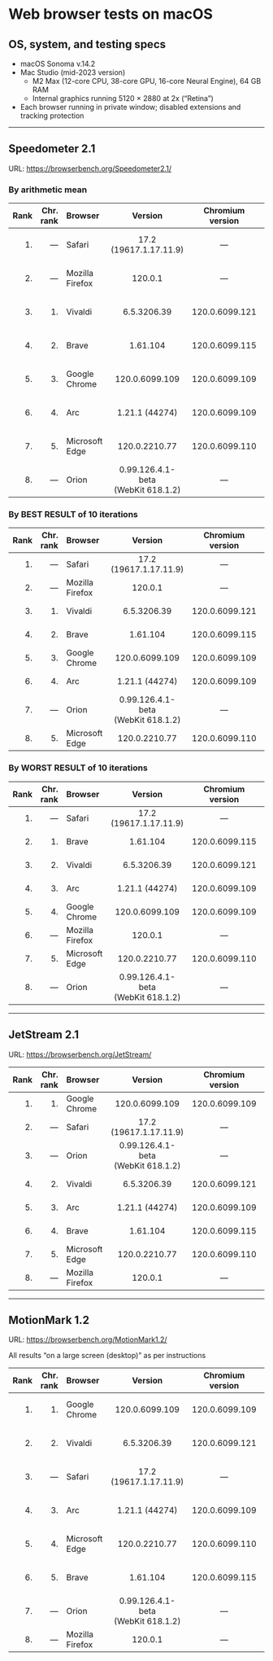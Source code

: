 # Web browser tests on macOS

## OS, system, and testing specs

- macOS Sonoma v.14.2
- Mac Studio (mid-2023 version)
  - M2 Max (12-core CPU, 38-core GPU, 16-core Neural Engine), 64 GB RAM
  - Internal graphics running 5120 × 2880 at 2x (“Retina”)
- Each browser running in private window; disabled extensions and tracking protection

----

## Speedometer 2.1

URL: https://browserbench.org/Speedometer2.1/

### By arithmetic mean

| Rank | Chr.<br>rank | Browser | Version | Chromium<br>version | Score | Date |
|--:|--:|:--|:-:|:-:|:-:|--:|
| 1. | &mdash; | Safari | 17.2<br>(19617.1.17.11.9) | &mdash; | 490 ± 25 (5.0%) | 2023-12-12 |
| 2. | &mdash; | Mozilla Firefox | 120.0.1 | &mdash; | 436 ± 26 (6.0%) | 2023-12-12 |
| 3. | 1. | Vivaldi | 6.5.3206.39 | 120.0.6099.121 | 435 ± 22 (5.2%) | 2023-12-14 |
| 4. | 2. | Brave | 1.61.104 | 120.0.6099.115 | 410 ± 18 (4.5%) | 2023-12-13 |
| 5. | 3. | Google Chrome | 120.0.6099.109 | 120.0.6099.109 | 403 ± 16 (4.0%) | 2023-12-13 |
| 6. | 4. | Arc | 1.21.1 (44274) | 120.0.6099.109 | 397 ± 15 (3.8%) | 2023-12-15 |
| 7. | 5. | Microsoft Edge | 120.0.2210.77 | 120.0.6099.110 | 390 ± 16 (4.1%) | 2023-12-15 |
| 8. | &mdash; | Orion | 0.99.126.4.1-beta<br>(WebKit 618.1.2) | &mdash; | 309 ± 31 (10%) | 2023-12-14 |

### By BEST RESULT of 10 iterations

| Rank | Chr.<br>rank | Browser | Version | Chromium<br>version | Runs/<br>min. | Date |
|--:|--:|:--|:-:|:-:|:-:|--:|
| 1. | &mdash; | Safari | 17.2<br>(19617.1.17.11.9) | &mdash; | 515.7 | 2023-12-12 |
| 2. | &mdash; | Mozilla Firefox | 120.0.1 | &mdash; | 457.8 | 2023-12-12 |
| 3. | 1. | Vivaldi | 6.5.3206.39 | 120.0.6099.121 | 455.0 | 2023-12-14 |
| 4. | 2. | Brave | 1.61.104 | 120.0.6099.115 | 447.7 | 2023-12-13 |
| 5. | 3. | Google Chrome | 120.0.6099.109 | 120.0.6099.109 | 415.7 | 2023-12-13 |
| 6. | 4. | Arc | 1.21.1 (44274) | 120.0.6099.109 | 412.7 | 2023-12-15 |
| 7. | &mdash; | Orion | 0.99.126.4.1-beta<br>(WebKit 618.1.2) | &mdash; | 403.5 | 2023-12-14 |
| 8. | 5. | Microsoft Edge | 120.0.2210.77 | 120.0.6099.110 | 400.0 | 2023-12-15 |

### By WORST RESULT of 10 iterations

| Rank | Chr.<br>rank | Browser | Version | Chromium<br>version | Runs/<br>min. | Date |
|--:|--:|:--|:-:|:-:|:-:|--:|
| 1. | &mdash; | Safari | 17.2<br>(19617.1.17.11.9) | &mdash; | 394.5 | 2023-12-12 |
| 2. | 1. | Brave | 1.61.104 | 120.0.6099.115 | 361.0 | 2023-12-13 |
| 3. | 2. | Vivaldi | 6.5.3206.39 | 120.0.6099.121 | 347.7 | 2023-12-14 |
| 4. | 3. | Arc | 1.21.1 (44274) | 120.0.6099.109 | 343.8 | 2023-12-15 |
| 5. | 4. | Google Chrome | 120.0.6099.109 | 120.0.6099.109 | 341.7 | 2023-12-13 |
| 6. | &mdash; | Mozilla Firefox | 120.0.1 | &mdash; | 334.4 | 2023-12-12 |
| 7. | 5. | Microsoft Edge | 120.0.2210.77 | 120.0.6099.110 | 326.4 | 2023-12-15 |
| 8. | &mdash; | Orion | 0.99.126.4.1-beta<br>(WebKit 618.1.2) | &mdash; | 245.8 | 2023-12-14 |

----

## JetStream 2.1

URL: https://browserbench.org/JetStream/

| Rank | Chr.<br>rank | Browser | Version | Chromium<br>version | Score | Date |
|--:|--:|:--|:-:|:-:|:-:|--:|
| 1. | 1. | Google Chrome | 120.0.6099.109 | 120.0.6099.109 | 361.499 | 2023-12-13 |
| 2. | &mdash; | Safari | 17.2<br>(19617.1.17.11.9) | &mdash; | 357.901 | 2023-12-12 |
| 3. | &mdash; | Orion | 0.99.126.4.1-beta<br>(WebKit 618.1.2) | &mdash; | 356.565 | 2023-12-14 |
| 4. | 2. | Vivaldi | 6.5.3206.39 | 120.0.6099.121 | 355.110 | 2023-12-14 |
| 5. | 3. | Arc | 1.21.1 (44274) | 120.0.6099.109 | 354.602 | 2023-12-15 |
| 6. | 4. | Brave | 1.61.104 | 120.0.6099.115 | 341.232 | 2023-12-13 |
| 7. | 5. | Microsoft Edge | 120.0.2210.77 | 120.0.6099.110 | 334.443 | 2023-12-15 |
| 8. | &mdash; | Mozilla Firefox | 120.0.1 | &mdash; | 236.867 | 2023-12-12 |

----

## MotionMark 1.2

URL: https://browserbench.org/MotionMark1.2/

All results “on a large screen (desktop)” as per instructions

| Rank | Chr.<br>rank | Browser | Version | Chromium<br>version | Score | Date |
|--:|--:|:--|:-:|:-:|:-:|--:|
| 1. | 1. | Google Chrome | 120.0.6099.109 | 120.0.6099.109 | 4642.71 ± 14.80% | 2023-12-13 |
| 2. | 2. | Vivaldi | 6.5.3206.39 | 120.0.6099.121 | 4519.09 ± 18.93% | 2023-12-14 |
| 3. | &mdash; | Safari | 17.2<br>(19617.1.17.11.9) | &mdash; | 4365.06 ± 31.82% | 2023-12-12 |
| 4. | 3. | Arc | 1.21.1 (44274) | 120.0.6099.109 | 4363.96 ± 10.10% | 2023-12-15 |
| 5. | 4. | Microsoft Edge | 120.0.2210.77 | 120.0.6099.110 | 4253.68 ± 25.98% | 2023-12-15 |
| 6. | 5. | Brave | 1.61.104 | 120.0.6099.115 | 3657.34 ± 22.13% | 2023-12-13 |
| 7. | &mdash; | Orion | 0.99.126.4.1-beta<br>(WebKit 618.1.2) | &mdash; | 3653.62 ± 5.89% | 2023-12-14 |
| 8. | &mdash; | Mozilla Firefox | 120.0.1 | &mdash; | 1777.31 ± 4.87% | 2023-12-12 |

<!--
----

### *Raw data*

*(Unformatted for Markdown; best viewed in “raw” form on GH/GL.)*

#### Speedometer raw data

Google Chrome v.120.0.6099.109 (Official Build) (arm64)
2023-12-13
Arithmetic Mean: 403 ± 16 (4.0%)
Iteration 1	341.7 runs/min  <-- WORST
Iteration 2	393.8 runs/min
Iteration 3	411.1 runs/min
Iteration 4	414.4 runs/min
Iteration 5	413.4 runs/min
Iteration 6	415.3 runs/min
Iteration 7	414.8 runs/min
Iteration 8	415.7 runs/min  <-- BEST
Iteration 9	412.3 runs/min
Iteration 10	401.1 runs/min

Brave v.1.61.104 Chromium: 120.0.6099.115 (Official Build) (arm64)
2023-12-13
Arithmetic Mean: 410 ± 18 (4.5%)
Iteration 1	361.0 runs/min  <-- WORST
Iteration 2	407.7 runs/min
Iteration 3	414.8 runs/min
Iteration 4	411.9 runs/min
Iteration 5	438.8 runs/min
Iteration 6	411.1 runs/min
Iteration 7	447.7 runs/min  <-- BEST
Iteration 8	423.5 runs/min
Iteration 9	411.8 runs/min
Iteration 10	376.4 runs/min

Mozilla Firefox v.120.0.1 (64-bit)
2023-12-12
Arithmetic Mean: 436 ± 26 (6.0%)
Iteration 1	334.4 runs/min  <-- WORST
Iteration 2	441.9 runs/min
Iteration 3	448.2 runs/min
Iteration 4	457.8 runs/min  <-- BEST
Iteration 5	455.3 runs/min
Iteration 6	443.3 runs/min
Iteration 7	441.1 runs/min
Iteration 8	454.6 runs/min
Iteration 9	441.7 runs/min
Iteration 10	439.8 runs/min

Safari v.17.2 (19617.1.17.11.9)
2023-12-12
Arithmetic Mean: 490 ± 25 (5.0%)
Iteration 1	394.5 runs/min  <-- WORST
Iteration 2	490.2 runs/min
Iteration 3	494.4 runs/min
Iteration 4	491.1 runs/min
Iteration 5	497.8 runs/min
Iteration 6	504.6 runs/min
Iteration 7	495.7 runs/min
Iteration 8	503.2 runs/min
Iteration 9	508.4 runs/min
Iteration 10	515.7 runs/min  <-- BEST

Microsoft Edge v.120.0.2210.77 (Official build) (arm64)
Chromium v.120.0.6099.110
2023-12-15
Arithmetic Mean: 390 ± 16 (4.1%)
Iteration 1	326.4 runs/min  <-- WORST
Iteration 2	397.1 runs/min
Iteration 3	400.0 runs/min  <-- BEST
Iteration 4	396.0 runs/min
Iteration 5	391.5 runs/min
Iteration 6	398.1 runs/min
Iteration 7	399.0 runs/min
Iteration 8	395.6 runs/min
Iteration 9	398.9 runs/min
Iteration 10	394.3 runs/min

Arc v.1.20.1 (43987)
Chromium v.120.0.6099.109 (Official Build) (arm64)
2023-12-15
Arithmetic Mean: 397 ± 15 (3.8%)
Iteration 1	343.8 runs/min  <-- WORST
Iteration 2	398.2 runs/min
Iteration 3	400.4 runs/min
Iteration 4	380.0 runs/min
Iteration 5	412.5 runs/min
Iteration 6	412.7 runs/min  <-- BEST
Iteration 7	411.7 runs/min
Iteration 8	406.2 runs/min
Iteration 9	401.8 runs/min
Iteration 10	407.5 runs/min

Orion v.0.99.126.4.1-beta (WebKit 618.1.2)
2023-12-14
Arithmetic Mean: 309 ± 31 (10%)
Iteration 1	348.9 runs/min
Iteration 2	403.5 runs/min  <-- BEST
Iteration 3	291.9 runs/min
Iteration 4	306.1 runs/min
Iteration 5	294.5 runs/min
Iteration 6	290.3 runs/min
Iteration 7	315.9 runs/min
Iteration 8	322.0 runs/min
Iteration 9	269.7 runs/min
Iteration 10	245.8 runs/min  <-- WORST

Vivaldi v.6.5.3206.39 (Stable channel) (arm64)
Chromium v.120.0.6099.121
2023-12-14
Arithmetic Mean: 435 ± 22 (5.2%)
Iteration 1	347.7 runs/min  <-- WORST
Iteration 2	445.8 runs/min
Iteration 3	454.6 runs/min
Iteration 4	438.0 runs/min
Iteration 5	455.0 runs/min  <-- BEST
Iteration 6	441.7 runs/min
Iteration 7	448.0 runs/min
Iteration 8	434.4 runs/min
Iteration 9	441.3 runs/min
Iteration 10	442.9 runs/min

#### JetStream raw data

Google Chrome v.120.0.6099.109 (Official Build) (arm64)
2023-12-13
Score: 361.499

Brave v.1.61.104 Chromium: 120.0.6099.115 (Official Build) (arm64)
2023-12-13
Score: 341.232

Mozilla Firefox v.120.0.1 (64-bit)
2023-12-12
Score: 236.867

Safari v.17.2 (19617.1.17.11.9)
2023-12-12
Score: 357.901

Microsoft Edge v.120.0.2210.77 (Official build) (arm64)
Chromium v.120.0.6099.110
2023-12-15
Score: 334.443

Arc v.1.20.1 (43987)
Chromium v.120.0.6099.109 (Official Build) (arm64)
2023-12-15
Score: 354.602

Orion v.0.99.126.4.1-beta (WebKit 618.1.2)
2023-12-14
Score: 356.565

Vivaldi v.6.5.3206.39 (Stable channel) (arm64)
Chromium v.120.0.6099.121
2023-12-14
Score: 355.110

#### MotionMark raw data

Google Chrome v.120.0.6099.109 (Official Build) (arm64)
2023-12-13
Score: 4642.71 ± 14.80%

Brave v.1.61.104 Chromium: 120.0.6099.115 (Official Build) (arm64)
2023-12-13
Score: 3657.34 ± 22.13%

Mozilla Firefox v.120.0.1 (64-bit)
2023-12-12
Score: 1777.31 ± 4.87%

Safari v.17.2 (19617.1.17.11.9)
2023-12-12
Score: 4365.06 ± 31.82%

Microsoft Edge v.120.0.2210.77 (Official build) (arm64)
Chromium v.120.0.6099.110
2023-12-15
Score: 4253.68 ± 25.98%

Arc v.1.20.1 (43987)
Chromium v.120.0.6099.109 (Official Build) (arm64)
2023-12-15
Score: 4363.96 ± 10.10%

Orion v.0.99.126.4.1-beta (WebKit 618.1.2)
2023-12-14
Score: 3653.62 ± 5.89%

Vivaldi v.6.5.3206.39 (Stable channel) (arm64)
Chromium v.120.0.6099.121
2023-12-14
Score: 4519.09 ± 18.93%

-->